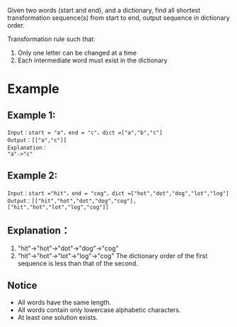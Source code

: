 Given two words (start and end), and a dictionary, find all shortest transformation sequence(s) from start to end, output sequence in dictionary order.

Transformation rule such that:

1. Only one letter can be changed at a time
2. Each intermediate word must exist in the dictionary
# Example
## Example 1:
```
Input：start = "a"，end = "c"，dict =["a","b","c"]
Output：[["a","c"]]
Explanation：
"a"->"c"
```
## Example 2:
```
Input：start ="hit"，end = "cog"，dict =["hot","dot","dog","lot","log"]
Output：[["hit","hot","dot","dog","cog"],["hit","hot","lot","log","cog"]]
```
## Explanation：
1. "hit"->"hot"->"dot"->"dog"->"cog"
2. "hit"->"hot"->"lot"->"log"->"cog"
The dictionary order of the first sequence is less than that of the second.
## Notice
- All words have the same length.
- All words contain only lowercase alphabetic characters.
- At least one solution exists.